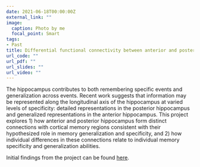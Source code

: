 ```yaml
---
date: 2021-06-18T00:00:00Z
external_link: ""
image:
  caption: Photo by me
  focal_point: Smart
tags:
- Past
title: Differential functional connectivity between anterior and posterior hippocampus
url_code: ""
url_pdf: ""
url_slides: ""
url_video: ""
---
```


The hippocampus contributes to both remembering specific events and generalization across events. Recent work suggests that information may be represented along the longitudinal axis of the hippocampus at varied levels of specificity: detailed representations in the posterior hippocampus and generalized representations in the anterior hippocampus. This project explores 1) how anterior and posterior hippocampus form distinct connections with cortical memory regions consistent with their hypothesized role in memory generalization and specificity, and 2) how individual differences in these connections relate to individual memory specificity and generalization abilities. 

Initial findings from the project can be found [here](https://direct.mit.edu/jocn/article/31/12/1958/95350/Differential-Functional-Connectivity-along-the).